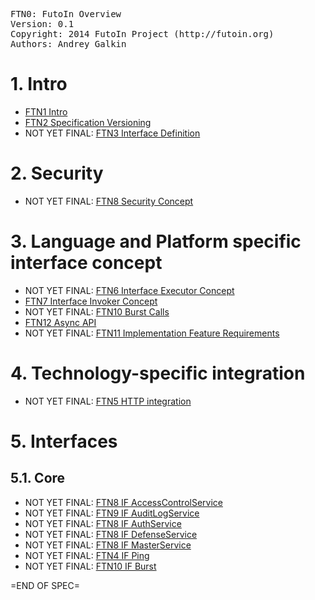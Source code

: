 <pre>
FTN0: FutoIn Overview
Version: 0.1
Copyright: 2014 FutoIn Project (http://futoin.org)
Authors: Andrey Galkin
</pre>


# 1. Intro
* [FTN1 Intro](./ftn1\_intro.md)
* [FTN2 Specification Versioning](./ftn2\_spec\_versioning.md)
* NOT YET FINAL: [FTN3 Interface Definition](./ftn3\_iface\_definition.md)

# 2. Security
* NOT YET FINAL: [FTN8 Security Concept](./ftn8\_security\_concept.md)


# 3. Language and Platform specific interface concept
* NOT YET FINAL: [FTN6 Interface Executor Concept](./ftn6\_iface\_executor\_concept.md)
* [FTN7 Interface Invoker Concept](./ftn7\_iface\_invoker\_concept.md)
* NOT YET FINAL: [FTN10 Burst Calls](./ftn10\_burst\_calls.md)
* [FTN12 Async API](./ftn12\_async\_api.md)
* NOT YET FINAL: [FTN11 Implementation Feature Requirements ](./ftn11\_implementation\_feature\_requirements.md)

# 4. Technology-specific integration
* NOT YET FINAL: [FTN5 HTTP integration](./ftn5\_iface\_http\_integration.md)

# 5. Interfaces
## 5.1. Core
* NOT YET FINAL: [FTN8 IF AccessControlService](./ftn8\_security\_concept.md)
* NOT YET FINAL: [FTN9 IF AuditLogService](./ftn9\_if\_auditlog.md)
* NOT YET FINAL: [FTN8 IF AuthService](./ftn8\_security\_concept.md)
* NOT YET FINAL: [FTN8 IF DefenseService](./ftn8\_security\_concept.md)
* NOT YET FINAL: [FTN8 IF MasterService](./ftn8\_security\_concept.md)
* NOT YET FINAL: [FTN4 IF Ping](./ftn4\_if\_ping.md)
* NOT YET FINAL: [FTN10 IF Burst](./ftn10\_burst\_calls.md)

=END OF SPEC=
